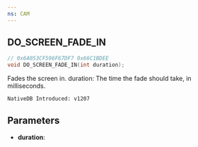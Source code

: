 ```yaml
---
ns: CAM
---
```

## DO_SCREEN_FADE_IN

```c
// 0x6A053CF596F67DF7 0x66C1BDEE
void DO_SCREEN_FADE_IN(int duration);
```

Fades the screen in.
duration: The time the fade should take, in milliseconds.

```
NativeDB Introduced: v1207
```

## Parameters
* **duration**:
